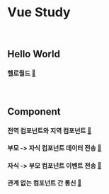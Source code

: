# Vue Study 

&nbsp;
&nbsp;

## Hello World

#### 헬로월드 [📄](./docs/hello%20world/helloworld.md)

&nbsp;
&nbsp;

## Component

#### 전역 컴포넌트와 지역 컴포넌트 [📄](./docs/component/전역%20컴포넌트와%20지역%20컴포넌트.md)

#### 부모 -> 자식 컴포넌트 데이터 전송 [📄](./docs/component/부모-자식%20컴포넌트%20데이터%20전송.md)

#### 자식 -> 부모 컴포넌트 이벤트 전송 [📄](./docs/component/자식-부모%20컴포넌트%20이벤트%20전송.md)

#### 관계 없는 컴포넌트 간 통신 [📄](./docs/component/관계%20없는%20컴포넌트%20간%20통신.md)

&nbsp;
&nbsp;



